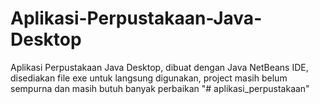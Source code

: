 # Aplikasi-Perpustakaan-Java-Desktop
Aplikasi Perpustakaan Java Desktop, dibuat dengan Java NetBeans IDE, disediakan file exe untuk langsung digunakan, project masih belum sempurna dan masih butuh banyak perbaikan
"# aplikasi_perpustakaan" 
